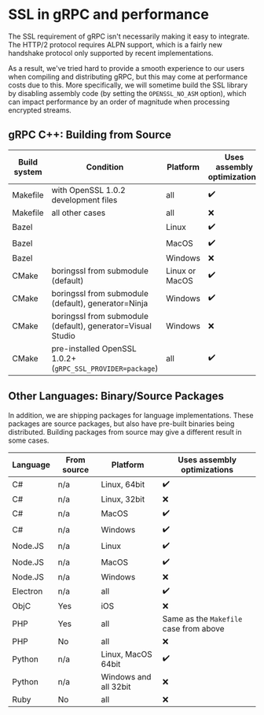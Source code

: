 # SSL in gRPC and performance

The SSL requirement of gRPC isn't necessarily making it easy to integrate. The HTTP/2 protocol requires ALPN support, which is a fairly new handshake protocol only supported by recent implementations.

As a result, we've tried hard to provide a smooth experience to our users when compiling and distributing gRPC, but this may come at performance costs due to this. More specifically, we will sometime build the SSL library by disabling assembly code
(by setting the `OPENSSL_NO_ASM` option), which can impact performance by an order of magnitude when processing encrypted streams.

## gRPC C++: Building from Source

Build system | Condition | Platform | Uses assembly optimizations
---|---|---|--
Makefile | with OpenSSL 1.0.2 development files | all | :heavy_check_mark:
Makefile | all other cases | all | :x:
Bazel | | Linux | :heavy_check_mark:
Bazel | | MacOS | :heavy_check_mark:
Bazel | | Windows | :x:
CMake | boringssl from submodule (default) | Linux or MacOS | :heavy_check_mark:
CMake | boringssl from submodule (default), generator=Ninja | Windows | :heavy_check_mark:
CMake | boringssl from submodule (default), generator=Visual Studio | Windows | :x:
CMake | pre-installed OpenSSL 1.0.2+ (`gRPC_SSL_PROVIDER=package`) | all | :heavy_check_mark:

## Other Languages: Binary/Source Packages

In addition, we are shipping packages for language implementations. These packages are source packages, but also have pre-built binaries being distributed. Building packages from source may give a different result in some cases.

Language | From source | Platform | Uses assembly optimizations
---|---|---|---
C#      | n/a | Linux, 64bit | :heavy_check_mark:
C#      | n/a | Linux, 32bit | :x:
C#      | n/a | MacOS | :heavy_check_mark:
C#      | n/a | Windows | :heavy_check_mark:
Node.JS | n/a | Linux | :heavy_check_mark:
Node.JS | n/a | MacOS | :heavy_check_mark:
Node.JS | n/a | Windows | :x:
Electron | n/a | all | :heavy_check_mark:
ObjC | Yes | iOS | :x:
PHP | Yes | all | Same as the `Makefile` case from above
PHP | No | all | :x:
Python | n/a | Linux, MacOS 64bit | :heavy_check_mark:
Python | n/a | Windows and all 32bit| :x:
Ruby | No | all | :x:
